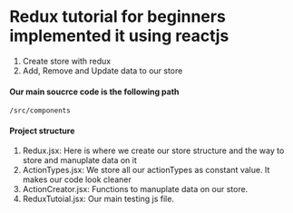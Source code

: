 # Redux tutorial for beginners implemented it using reactjs
1. Create store with redux
2. Add, Remove and Update data to our store

#### Our main soucrce code is the following path
`/src/components`

#### Project structure
1. Redux.jsx: Here is where we create our store structure and the way to store and manuplate data on it
2. ActionTypes.jsx: We store all our actionTypes as constant value. It makes our code look cleaner
3. ActionCreator.jsx: Functions to manuplate data on our store.
4. ReduxTutoial.jsx: Our main testing js file.